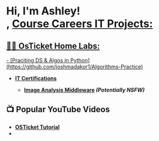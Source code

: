 
<h1>Hi, I'm Ashley! <br/><a href=></a>, <a href="https:/https://github.com/Ansams210/"https://www.linkedin.com/in/ash-sams-721376261/ 

<h2>Course Careers IT Projects:</h2>

<h2>👨‍💻 OsTicket Home Labs:</h2>
  - [Praciting DS & Algos in Python](https://github.com/joshmadakor1/Algorithms-Practice)

- <b> IT Certifications 
  - [Image Analysis Middleware](https://github.com/joshmadakor1/4chan-Image-Analysis-Middleware-C964) <b><i>(Potentially NSFW)</b></i>

<h2>📺 Popular YouTube Videos</h2>

- [OSTicket Tutorial](https://www.youtube.com/watch?v=a83ASGn_V_s)
-
